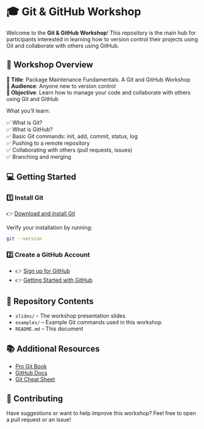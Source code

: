 # 🎓 Git & GitHub Workshop

Welcome to the **Git & GitHub Workshop**! This repository is the main hub for 
participants interested in learning how to version control their projects using 
Git and collaborate with others using GitHub.

## 🚀 Workshop Overview

**🔹 Title**: Package Maintenance Fundamentals. A Git and GitHub Workshop  
**🔹 Audience**: Anyone new to version control  
**🔹 Objective**: Learn how to manage your code and collaborate with others using Git and GitHub  

What you’ll learn:  

✅ What is Git?  
✅ What is GitHub?  
✅ Basic Git commands: init, add, commit, status, log  
✅ Pushing to a remote repository  
✅ Collaborating with others (pull requests, issues)  
✅ Branching and merging  

## 💻 Getting Started

### 1️⃣ Install Git

👉 [Download and install Git](https://git-scm.com/downloads)  

Verify your installation by running:

```bash
git --version
```

### 2️⃣ Create a GitHub Account

- 👉 [Sign up for GitHub](https://github.com/signup)
- 👉 [Getting Started with GitHub](https://docs.github.com/en/get-started/start-your-journey/creating-an-account-on-github)

## 📂 Repository Contents

 - `slides/` – The workshop presentation slides
 - `examples/` – Example Git commands used in this workshop 
 - `README.md` – This document

## 📚 Additional Resources

 - [Pro Git Book](https://git-scm.com/book/en/v2)
 - [GitHub Docs](https://docs.github.com/en)
 - [Git Cheat Sheet](https://education.github.com/git-cheat-sheet-education.pdf)

## 🙌 Contributing

Have suggestions or want to help improve this workshop? Feel free to open a
pull request or an issue!
